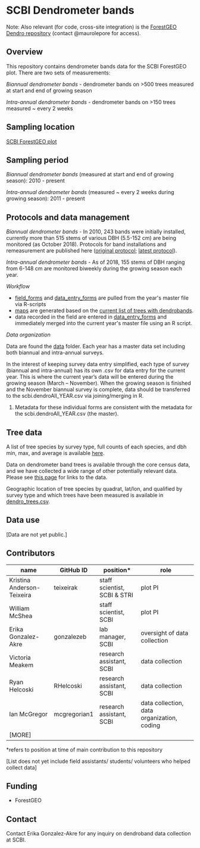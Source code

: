 # SCBI Dendrometer bands

Note: Also relevant (for code, cross-site integration) is the [ForestGEO Dendro repository](https://github.com/forestgeo/dendro) (contact @maurolepore for access).

## Overview 
This repository contains dendrometer bands data for the SCBI ForestGEO plot. There are two sets of measurements: 

*Biannual dendrometer bands* - dendrometer bands on >500 trees measured at start and end of growing season

*Intra-annual dendrometer bands* - dendrometer bands on >150 trees measured ~ every 2 weeks


## Sampling location
[SCBI ForestGEO plot](https://forestgeo.si.edu/sites/north-america/smithsonian-conservation-biology-institute)


## Sampling period
*Biannual dendrometer bands* (measured at start and end of growing season): 2010 - present

*Intra-annual dendrometer bands* (measured ~ every 2 weeks during growing season): 2011 - present


## Protocols and data management
*Biannual dendrometer bands* - In 2010, 243 bands were initially installed, currently more than 515 stems of various DBH (5.5-152 cm) are being monitored (as October 2018). Protocols for band installations and remeasurement are published here ([original protocol](https://forestgeo.si.edu/sites/default/files/metal_band_dendrometer_protocol_done_1.pdf); [latest protocol](https://docs.google.com/document/d/1kCG22EAEnOVxw9Z-cPPvrHIzvRFE-j0U7anTmhJbkqM/edit)).

*Intra-annual dendrometer bands* - 
As of 2018, 155 stems of DBH ranging from 6-148 cm are monitored biweekly during the growing season each year.

*Workflow* 
- [field_forms](https://github.com/SCBI-ForestGEO/Dendrobands/tree/master/resources/field_forms) and [data_entry_forms](https://github.com/SCBI-ForestGEO/Dendrobands/tree/master/resources/data_entry_forms) are pulled from the year's master file via R-scripts
- [maps](https://github.com/SCBI-ForestGEO/Dendrobands/tree/master/resources/maps) are generated based on the [current list of trees with dendrobands](https://github.com/SCBI-ForestGEO/Dendrobands/blob/master/data/dendro_trees.csv). 
- data recorded in the field are entered in [data_entry_forms](https://github.com/SCBI-ForestGEO/Dendrobands/tree/master/resources/data_entry_forms) and immediately merged into the current year's master file using an R script.

*Data organization* 

Data are found the [data](https://github.com/SCBI-ForestGEO/Dendrobands/tree/master/data) folder. Each year has a master data set including both biannual and intra-annual surveys.

In the interest of keeping survey data entry simplified, each type of survey (biannual and intra-annual) has its own .csv for data entry for the current year. This is where the current year’s data will be entered during the growing season (March – November). When the growing season is finished and the November biannual survey is complete, data should be transferred to the scbi.dendroAll_YEAR.csv via joining/merging in R. 
1.	Metadata for these individual forms are consistent with the metadata for the scbi.dendroAll_YEAR.csv (the master).

## Tree data
A list of tree species by survey type, full counts of each species, and dbh min, max, and average is available [here](https://github.com/SCBI-ForestGEO/Dendrobands/blob/master/results/dendro_trees_dbhcount.csv).

Data on dendrometer band trees is available through the core census data, and we have collected a wide range of other potentially relevant data. Please see [this page](https://github.com/EcoClimLab/SCBI-ForestGEO-Data) for links to the data.

Geographic location of tree species by quadrat, lat/lon, and qualified by survey type and which trees have been measured is available in [dendro_trees.csv](https://github.com/SCBI-ForestGEO/Dendrobands/blob/master/data/dendro_trees.csv).

## Data use

[Data are not yet public.]

## Contributors
| name | GitHub ID| position* | role |
| -----| ---- | ---- |---- |
| Kristina Anderson-Teixeira | teixeirak | staff scientist, SCBI & STRI | plot PI |
| William McShea |  | staff scientist, SCBI | plot PI |
| Erika Gonzalez-Akre | gonzalezeb | lab manager, SCBI | oversight of data collection |
| Victoria Meakem |  | research assistant, SCBI |  data collection |
| Ryan Helcoski | RHelcoski | research assistant, SCBI | data collection |
| Ian McGregor | mcgregorian1 | research assistant, SCBI | data collection, data organization, coding |
| [MORE]| | | |
 
*refers to position at time of main contribution to this repository

[List does not yet include field assistants/ students/ volunteers who helped collect data]

## Funding 
- ForestGEO 

## Contact
Contact Erika Gonzalez-Akre for any inquiry on dendroband data collection at SCBI.

